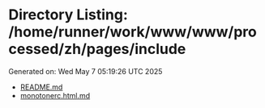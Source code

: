 # Directory Listing: /home/runner/work/www/www/processed/zh/pages/include
Generated on: Wed May  7 05:19:26 UTC 2025

- [README.md](README.md)
- [monotonerc.html.md](monotonerc.html.md)

